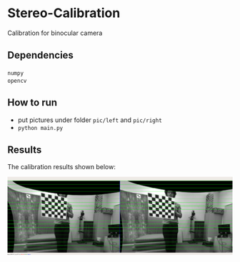 # Stereo-Calibration
Calibration for binocular camera  

## Dependencies  
`numpy`  
`opencv`  

## How to run  
- put pictures under folder `pic/left` and `pic/right`
- `python main.py`  

## Results

The calibration results shown below:

![results](./results.png)






